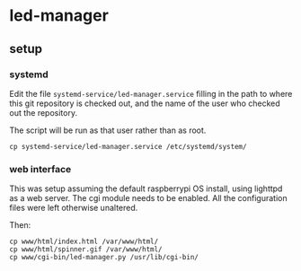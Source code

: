 # led-manager

## setup

### systemd

Edit the file `systemd-service/led-manager.service` filling in the
path to where this git repository is checked out, and the name of the
user who checked out the repository.

The script will be run as that user rather than as root.

```
cp systemd-service/led-manager.service /etc/systemd/system/
```

### web interface

This was setup assuming the default raspberrypi OS install, using
lighttpd as a web server.  The cgi module needs to be enabled.  All
the configuration files were left otherwise unaltered.

Then:

```
cp www/html/index.html /var/www/html/
cp www/html/spinner.gif /var/www/html/
cp www/cgi-bin/led-manager.py /usr/lib/cgi-bin/
```
